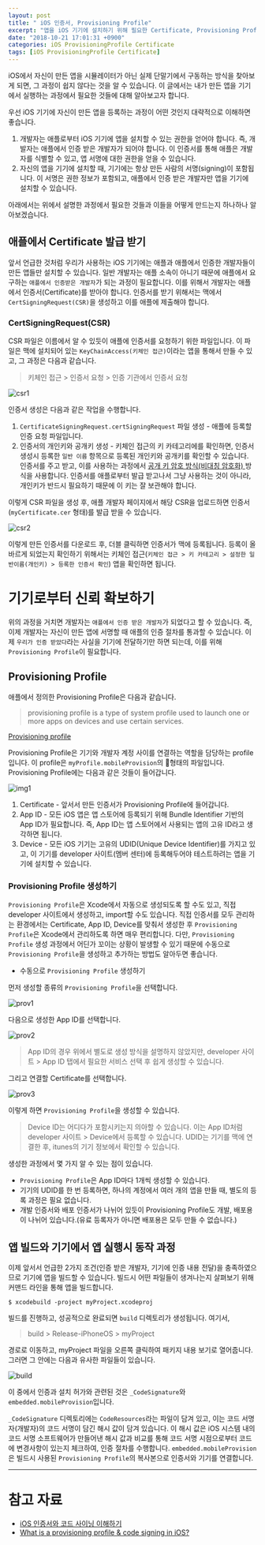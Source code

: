 ```yaml
---
layout: post
title: " iOS 인증서, Provisioning Profile"
excerpt: "앱을 iOS 기기에 설치하기 위해 필요한 Certificate, Provisioning Profile 등에 대해 알아 봅니다."
date: "2018-10-21 17:01:31 +0900"
categories: iOS ProvisioningProfile Certificate
tags: [iOS ProvisioningProfile Certificate]
---
```


iOS에서 자신이 만든 앱을 시뮬레이터가 아닌 실제 단말기에서 구동하는 방식을 찾아보게 되면, 그 과정이 쉽지 않다는 것을 알 수 있습니다. 이 글에서는 내가 만든 앱을 기기에서 실행하는 과정에서 필요한 것들에 대해 알아보고자 합니다.

우선 iOS 기기에 자신이 만든 앱을 등록하는 과정이 어떤 것인지 대략적으로 이해하면 좋습니다.

1. 개발자는 애플로부터 iOS 기기에 앱을 설치할 수 있는 권한을 얻어야 합니다. 즉, 개발자는 애플에서 인증 받은 개발자가 되어야 합니다. 이 인증서를 통해 애플은 개발자를 식별할 수 있고, 앱 서명에 대한 권한을 얻을 수 있습니다.
2. 자신의 앱을 기기에 설치할 때, 기기에는 항상 만든 사람의 서명(signing)이 포함됩니다. 이 서명은 권한 정보가 포함되고, 애플에서 인증 받은 개발자만 앱을 기기에 설치할 수 있습니다.

아래에서는 위에서 설명한 과정에서 필요한 것들과 이들을 어떻게 만드는지 하나하나 알아보겠습니다.

## 애플에서 Certificate 발급 받기

앞서 언급한 것처럼 우리가 사용하는 iOS 기기에는 애플과 애플에서 인증한 개발자들이 만든 앱들만 설치할 수 있습니다. 일반 개발자는 애플 소속이 아니기 때문에 애플에서 요구하는 `애플에서 인증받은 개발자`가 되는 과정이 필요합니다. 이를 위해서 개발자는 애플에서 인증서(Certificate)를 받아야 합니다. 인증서를 받기 위해서는 맥에서 `CertSigningRequest(CSR)`을 생성하고 이를 애플에 제출해야 합니다.

### CertSigningRequest(CSR)

CSR 파일은 이름에서 알 수 있듯이 애플에 인증서를 요청하기 위한 파일입니다. 이 파일은 맥에 설치되어 있는 `KeyChainAccess(키체인 접근)`이라는 앱을 통해서 만들 수 있고, 그 과정은 다음과 같습니다.

> 키체인 접근 > 인증서 요청 > 인증 기관에서 인증서 요청

![csr1](https://dl.dropbox.com/s/dcepybw4qujsmeq/createCSR.png)

인증서 생성은 다음과 같은 작업을 수행합니다.

1. `CertificateSigningRequest.certSigningRequest`  파일 생성 - 애플에 등록할 인증 요청 파일입니다.
2. 인증서의 개인키와 공개키 생성 - 키체인 접근의 키 카테고리에를 확인하면, 인증서 생성시 등록한 `일반 이름` 항목으로 등록된 개인키와 공개키를 확인할 수 있습니다. 인증서를 주고 받고, 이를 사용하는 과정에서 [공개 키 암호 방식(비대칭 암호화) ](https://ko.wikipedia.org/wiki/%EA%B3%B5%EA%B0%9C_%ED%82%A4_%EC%95%94%ED%98%B8_%EB%B0%A9%EC%8B%9D) 방식을 사용합니다. 인증서를 애플로부터 발급 받고나서 그냥 사용하는 것이 아니라, 개인키가 반드시 필요하기 때문에 이 키는 잘 보관해야 합니다.

이렇게 CSR 파일을 생성 후, 애플 개발자 페이지에서 해당 CSR을 업로드하면 인증서(`myCertificate.cer` 형태)를 발급 받을 수 있습니다.

![csr2](https://dl.dropbox.com/s/8155k2ehxs2upwa/createCSR2.png)


이렇게 만든 인증서를 다운로드 후, 더블 클릭하면 인증서가 맥에 등록됩니다. 등록이 올바르게 되었는지 확인하기 위해서는 키체인 접근(`키체인 접근 > 키 카테고리 > 설정한 일반이름(개인키) > 등록한 인증서 확인`) 앱을 확인하면 됩니다.


# 기기로부터 신뢰 확보하기

위의 과정을 거치면 개발자는 `애플에서 인증 받은 개발자`가 되었다고 할 수 있습니다. 즉, 이제 개발자는 자신이 만든 앱에 서명할 때 애플의 인증 절차를 통과할 수 있습니다. 이제 `우리가 인증 받았다`라는 사실을 기기에 전달하기만 하면 되는데, 이를 위해 `Provisioning Profile`이 필요합니다.


## Provisioning Profile

애플에서 정의한 Provisioning Profile은 다음과 같습니다.

> provisioning profile is a type of system profile used to launch one or more apps on devices and use certain services.

[Provisioning profile](https://help.apple.com/xcode/mac/current/#￼/dev46a99ba04)

Provisioning Profile은 기기와 개발자 계정 사이를 연결하는 역할을 담당하는 profile입니다. 이 profile은 `myProfile.mobileProvision`의 형태의 파일입니다. Provisioning Profile에는 다음과 같은 것들이 들어갑니다.

![img1](https://dl.dropbox.com/s/nvvezw4tes2thrf/1%2A602qCx1Hyn_Ef7T1jrhS1w.png)

1. Certificate - 앞서서 만든 인증서가 Provisioning Profile에 들어갑니다.
2. App ID - 모든 iOS 앱은 앱 스토어에 등록되기 위해 Bundle Identifier 기반의 App ID가 필요합니다. 즉, App ID는 앱 스토어에서 사용되는 앱의 고유 ID라고 생각하면 됩니다.
3. Device - 모든 iOS 기기는 고유의 UDID(Unique Device Identifier)를 가지고 있고, 이 기기를 developer 사이트(멤버 센터)에 등록해두어야 테스트하려는 앱을 기기에 설치할 수 있습니다.


### Provisioning Profile 생성하기

`Provisioning Profile`은 Xcode에서 자동으로 생성되도록 할 수도 있고, 직접 developer 사이트에서 생성하고, import할 수도 있습니다. 직접 인증서를 모두 관리하는 환경에서는 Certificate, App ID, Device를 맞춰서 생성한 후 `Provisioning Profile`은 Xcode에서 관리하도록 하면 매우 편리합니다. 다만, `Provisioning Profile` 생성 과정에서 어딘가 꼬이는 상황이 발생할 수 있기 때문에 수동으로 `Provisioning Profile`을 생성하고 추가하는 방법도 알아두면 좋습니다.

* 수동으로 `Provisioning Profile` 생성하기

먼저 생성할 종류의 `Provisioning Profile`을 선택합니다.

![prov1](https://dl.dropbox.com/s/589b94dwof3vwmw/createProvision1.png)


다음으로 생성한 App ID를 선택합니다.

![prov2](https://dl.dropbox.com/s/mc9w6jy3rlco78c/createProvision2.png)

> App ID의 경우 위에서 별도로 생성 방식을 설명하지 않았지만, developer 사이트 > App ID 탭에서 필요한 서비스 선택 후 쉽게 생성할 수 있습니다.

그리고 연결할 Certificate를 선택합니다.

![prov3](https://dl.dropbox.com/s/pa0mogxwmu2u9eu/createProvision3.png)

이렇게 하면 `Provisioning Profile`을 생성할 수 있습니다.

> Device ID는 어디다가 포함시키는지 의아할 수 있습니다. 이는 App ID처럼 developer 사이트 > Device에서 등록할 수 있습니다. UDID는 기기를 맥에 연결한 후, itunes의 기기 정보에서 확인할 수 있습니다.

생성한 과정에서 몇 가지 알 수 있는 점이 있습니다.

* `Provisioning Profile`은 App ID마다 1개씩 생성할 수 있습니다.
* 기기의 UDID를 한 번 등록하면, 하나의 계정에서 여러 개의 앱을 만들 때, 별도의 등록 과정은 필요 없습니다.
* 개발 인증서와 배포 인증서가 나뉘어 있듯이 Provisioning Profile도 개발, 배포용이 나뉘어 있습니다.(유료 등록자가 아니면 배포용은 모두 만들 수 없습니다.)

## 앱 빌드와 기기에서 앱 실행시 동작 과정

이제 앞서서 언급한 2가지 조건(인증 받은 개발자, 기기에 인증 내용 전달)을 충족하였으므로 기기에 앱을 빌드할 수 있습니다. 빌드시 어떤 파일들이 생겨나는지 살펴보기 위해 커맨드 라인을 통해 앱을 빌드합니다.

```
$ xcodebuild -project myProject.xcodeproj
```

빌드를 진행하고, 성공적으로 완료되면 `build` 디렉토리가 생성됩니다. 여기서,

> build > Release-iPhoneOS > myProject

경로로 이동하고, myProject 파일을 오른쪽 클릭하여 패키지 내용 보기로 열어줍니다. 그러면 그 안에는 다음과 유사한 파일들이 있습니다.

![build](https://dl.dropbox.com/s/2zukk7yuqd1qm5y/build.png)

이 중에서 인증과 설치 허가와 관련된 것은 `_CodeSignature`와 `embedded.mobileProvision`입니다.

`_CodeSignature` 디렉토리에는 `CodeResources`라는 파일이 담겨 있고, 이는 코드 서명자(개발자)의 코드 서명이 담긴 해시 값이 담겨 있습니다. 이 해시 값은 iOS 시스템 내의 코드 서명 소프트웨어가 만들어낸 해시 값과 비교를 통해 코드 서명 시점으로부터 코드에 변경사항이 있는지 체크하여, 인증 절차를 수행합니다.
`embedded.mobileProvision`은 빌드시 사용된 `Provisioning Profile`의 복사본으로 인증서와 기기를 연결합니다.

---

# 참고 자료

* [iOS 인증서와 코드 사이닝 이해하기](http://la-stranger.blogspot.com/2014/04/ios.html)
* [What is a provisioning profile & code signing in iOS?](https://medium.com/@abhimuralidharan/what-is-a-provisioning-profile-in-ios-77987a7c54c2)
